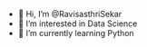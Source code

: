 - 👋 Hi, I’m @RavisasthriSekar
- 👀 I’m interested in Data Science
- 🌱 I’m currently learning Python
 
